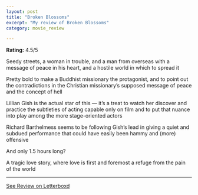 ```yaml
---
layout: post
title: "Broken Blossoms"
excerpt: "My review of Broken Blossoms"
category: movie_review

---
```


**Rating:** 4.5/5

Seedy streets, a woman in trouble, and a man from overseas with a message of peace in his heart, and a hostile world in which to spread it

Pretty bold to make a Buddhist missionary the protagonist, and to point out the contradictions in the Christian missionary’s supposed message of peace and the concept of hell

Lillian Gish is the actual star of this — it’s a treat to watch her discover and practice the subtleties of acting capable only on film and to put that nuance into play among the more stage-oriented actors

Richard Barthelmess seems to be following Gish’s lead in giving a quiet and subdued performance that could have easily been hammy and (more) offensive

And only 1.5 hours long?

A tragic love story, where love is first and foremost a refuge from the pain of the world

<hr>

[See Review on Letterboxd](https://boxd.it/3YuIPL)
